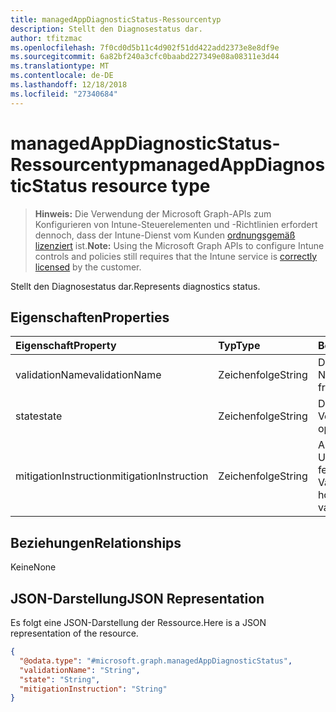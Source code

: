 ```yaml
---
title: managedAppDiagnosticStatus-Ressourcentyp
description: Stellt den Diagnosestatus dar.
author: tfitzmac
ms.openlocfilehash: 7f0cd0d5b11c4d902f51dd422add2373e8e8df9e
ms.sourcegitcommit: 6a82bf240a3cfc0baabd227349e08a08311e3d44
ms.translationtype: MT
ms.contentlocale: de-DE
ms.lasthandoff: 12/18/2018
ms.locfileid: "27340684"
---
```

# <a name="managedappdiagnosticstatus-resource-type"></a><span data-ttu-id="3c037-103">managedAppDiagnosticStatus-Ressourcentyp</span><span class="sxs-lookup"><span data-stu-id="3c037-103">managedAppDiagnosticStatus resource type</span></span>

> <span data-ttu-id="3c037-104">**Hinweis:** Die Verwendung der Microsoft Graph-APIs zum Konfigurieren von Intune-Steuerelementen und -Richtlinien erfordert dennoch, dass der Intune-Dienst vom Kunden [ordnungsgemäß lizenziert](https://go.microsoft.com/fwlink/?linkid=839381) ist.</span><span class="sxs-lookup"><span data-stu-id="3c037-104">**Note:** Using the Microsoft Graph APIs to configure Intune controls and policies still requires that the Intune service is [correctly licensed](https://go.microsoft.com/fwlink/?linkid=839381) by the customer.</span></span>

<span data-ttu-id="3c037-105">Stellt den Diagnosestatus dar.</span><span class="sxs-lookup"><span data-stu-id="3c037-105">Represents diagnostics status.</span></span>
## <a name="properties"></a><span data-ttu-id="3c037-106">Eigenschaften</span><span class="sxs-lookup"><span data-stu-id="3c037-106">Properties</span></span>
|<span data-ttu-id="3c037-107">Eigenschaft</span><span class="sxs-lookup"><span data-stu-id="3c037-107">Property</span></span>|<span data-ttu-id="3c037-108">Typ</span><span class="sxs-lookup"><span data-stu-id="3c037-108">Type</span></span>|<span data-ttu-id="3c037-109">Beschreibung</span><span class="sxs-lookup"><span data-stu-id="3c037-109">Description</span></span>|
|:---|:---|:---|
|<span data-ttu-id="3c037-110">validationName</span><span class="sxs-lookup"><span data-stu-id="3c037-110">validationName</span></span>|<span data-ttu-id="3c037-111">Zeichenfolge</span><span class="sxs-lookup"><span data-stu-id="3c037-111">String</span></span>|<span data-ttu-id="3c037-112">Der leicht zu prüfende Name</span><span class="sxs-lookup"><span data-stu-id="3c037-112">The validation friendly name</span></span>|
|<span data-ttu-id="3c037-113">state</span><span class="sxs-lookup"><span data-stu-id="3c037-113">state</span></span>|<span data-ttu-id="3c037-114">Zeichenfolge</span><span class="sxs-lookup"><span data-stu-id="3c037-114">String</span></span>|<span data-ttu-id="3c037-115">Der Status des Vorgangs</span><span class="sxs-lookup"><span data-stu-id="3c037-115">The state of the operation</span></span>|
|<span data-ttu-id="3c037-116">mitigationInstruction</span><span class="sxs-lookup"><span data-stu-id="3c037-116">mitigationInstruction</span></span>|<span data-ttu-id="3c037-117">Zeichenfolge</span><span class="sxs-lookup"><span data-stu-id="3c037-117">String</span></span>|<span data-ttu-id="3c037-118">Anweisungen zum Umgehen einer fehlgeschlagenen Validierung</span><span class="sxs-lookup"><span data-stu-id="3c037-118">Instruction on how to mitigate a failed validation</span></span>|

## <a name="relationships"></a><span data-ttu-id="3c037-119">Beziehungen</span><span class="sxs-lookup"><span data-stu-id="3c037-119">Relationships</span></span>
<span data-ttu-id="3c037-120">Keine</span><span class="sxs-lookup"><span data-stu-id="3c037-120">None</span></span>
## <a name="json-representation"></a><span data-ttu-id="3c037-121">JSON-Darstellung</span><span class="sxs-lookup"><span data-stu-id="3c037-121">JSON Representation</span></span>
<span data-ttu-id="3c037-122">Es folgt eine JSON-Darstellung der Ressource.</span><span class="sxs-lookup"><span data-stu-id="3c037-122">Here is a JSON representation of the resource.</span></span>
<!-- {
  "blockType": "resource",
  "@odata.type": "microsoft.graph.managedAppDiagnosticStatus"
}
-->
``` json
{
  "@odata.type": "#microsoft.graph.managedAppDiagnosticStatus",
  "validationName": "String",
  "state": "String",
  "mitigationInstruction": "String"
}
```



